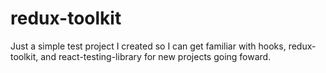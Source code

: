 # redux-toolkit

Just a simple test project I created so I can get familiar with hooks, redux-toolkit, and react-testing-library for new projects going foward. 
